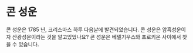 # 콘 성운

콘 성운은 1785 년, 크리스마스 하루 다음날에 발견되었습니다. 콘 성운은 암흑성운이
자 산광성운이라는 것을 알고있었나요? 콘 성운은 베텔기우스와 프로키온 사이에서 찾
을 수 있습니다.
